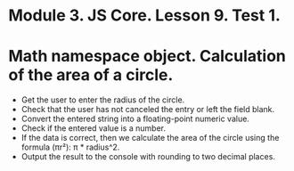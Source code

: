 # Module 3. JS Core. Lesson 9. Test 1.

# Math namespace object. Calculation of the area of a circle.

- Get the user to enter the radius of the circle.
- Check that the user has not canceled the entry or left the field blank.
- Convert the entered string into a floating-point numeric value.
- Check if the entered value is a number.
- If the data is correct, then we calculate the area of the circle using the formula (πr²): π * radius^2.
- Output the result to the console with rounding to two decimal places.
